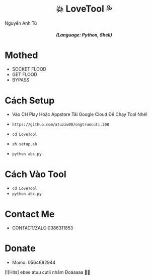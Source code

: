 <h1 align="center">💥 LoveTool 💦</h1>  Nguyễn Anh Tú </3
Coder VDH ?
<em><h5 align="center">(Language: Python, Shell)</h5></em>


# Mothed

* SOCKET FLOOD
* GET FLOOD
* BYPASS

# Cách Setup

* Vào CH Play Hoặc Appstore Tải Google Cloud Để Chạy Tool Nhé!

* ```https://github.com/atuzzw08/ongtrumcuti.208```
* ```cd LoveTool```
* ```sh setup.sh```
* ```python abc.py```

# Cách Vào Tool

* ```cd LoveTool```
* ```python abc.py```

# Contact Me 
* CONTACT/ZALO:0386311853

# Donate 
* Momo: 0564682944 <br>


[![Hits] ebee atuu cutii nhắm Đoáaaaa 🧸💕
